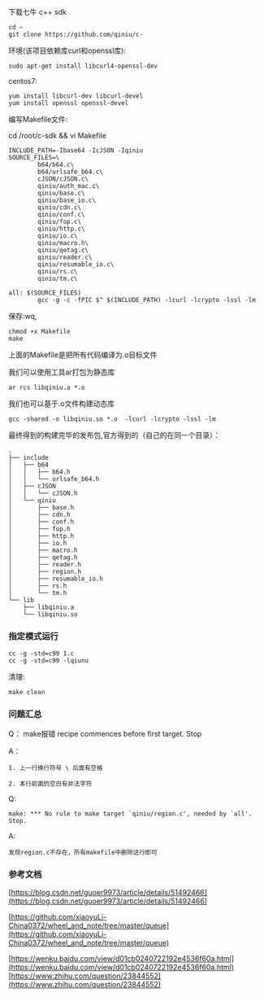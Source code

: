 下载七牛 c++ sdk

	cd ~
	git clone https://github.com/qiniu/c-
	
环境(该项目依赖库curl和openssl库):

	sudo apt-get install libcurl4-openssl-dev
	
centos7:
	
	yum install libcurl-dev libcurl-devel
	yum install openssl openssl-devel
	


编写Makefile文件:

cd /root/c-sdk && vi Makefile

	INCLUDE_PATH=-Ibase64 -IcJSON -Iqiniu
	SOURCE_FILES=\
	        b64/b64.c\
	        b64/urlsafe_b64.c\
	        cJSON/cJSON.c\
	        qiniu/auth_mac.c\
	        qiniu/base.c\
	        qiniu/base_io.c\
	        qiniu/cdn.c\
	        qiniu/conf.c\
	        qiniu/fop.c\
	        qiniu/http.c\
	        qiniu/io.c\
	        qiniu/macro.h\
	        qiniu/qetag.c\
	        qiniu/reader.c\
	        qiniu/resumable_io.c\
	        qiniu/rs.c\
	        qiniu/tm.c\
	
	all: $(SOURCE_FILES)
	        gcc -g -c -fPIC $^ $(INCLUDE_PATH) -lcurl -lcrypto -lssl -lm

保存:wq,	

	chmod +x Makefile
	make

上面的Makefile是把所有代码编译为.o目标文件


我们可以使用工具ar打包为静态库

	ar rcs libqiniu.a *.o


我们也可以基于.o文件构建动态库

	gcc -shared -o libqiniu.so *.o  -lcurl -lcrypto -lssl -lm




最终得到的构建完毕的发布包,官方得到的（自己的在同一个目录）：

	.
	├── include
	│   ├── b64
	│   │   ├── b64.h
	│   │   └── urlsafe_b64.h
	│   ├── cJSON
	│   │   └── cJSON.h
	│   └── qiniu
	│       ├── base.h
	│       ├── cdn.h
	│       ├── conf.h
	│       ├── fop.h
	│       ├── http.h
	│       ├── io.h
	│       ├── macro.h
	│       ├── qetag.h
	│       ├── reader.h
	│       ├── region.h
	│       ├── resumable_io.h
	│       ├── rs.h
	│       └── tm.h
	└── lib
	    ├── libqiniu.a
	    └── libqiniu.so


### 指定模式运行

	cc -g -std=c99 1.c
	cc -g -std=c99 -lqiunu


清理:

	make clean 


### 问题汇总


Q：
	make报错
	recipe commences before first target.  Stop

A：

	1. 上一行换行符号 \ 后面有空格

	2. 本行前面的空白有非法字符
	

Q:

	make: *** No rule to make target `qiniu/region.c', needed by `all'.  Stop.

A:

	发现region.c不存在，所有makefile中删除这行即可


### 参考文档

[https://blog.csdn.net/guoer9973/article/details/51492466](https://blog.csdn.net/guoer9973/article/details/51492466)

[https://github.com/xiaoyuLi-China0372/wheel_and_note/tree/master/queue](https://github.com/xiaoyuLi-China0372/wheel_and_note/tree/master/queue)

[https://wenku.baidu.com/view/d01cb0240722192e4536f60a.html](https://wenku.baidu.com/view/d01cb0240722192e4536f60a.html)
[https://www.zhihu.com/question/23844552](https://www.zhihu.com/question/23844552)